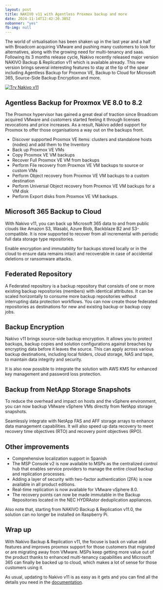 ```yaml
---
layout: post
title: NAKIVO v11 with Agentless Proxmox backup and more
date: 2024-11-14T12:42:20.305Z
nobanner: "yes"
fb-img: null
---
```


The world of virtualisation has been shaken up in the last year and a half with Broadcom acquiring VMware and pushing many customers to look for alternatives, along with the growing need for multi-tenancy and saas. Following its 3 months release cycle, Nakivo recently released major version NAKIVO Backup & Replication v11 which is available already. This new version brings several interesting features to stay at the tip of the spear including Agentless Backup for Proxmox VE, Backup to Cloud for Microsoft 365, Source-Side Backup Encryption and more.

[![Try Nakivo v11](https://www.nakivo.com/res/images/pages/vmware-backup/v2/ques.webp)](https://www.nakivo.com/resources/releases/v11/)

## Agentless Backup for Proxmox VE 8.0 to 8.2

The Proxmox hypervisor has gained a great deal of traction since Broadcom acquired VMware and customers started feeling it through licenses revocations and price increases. As a result, Nakivo added support for Proxmox to offer those organisations a way out on the backups front. 

* Discover supported Proxmox VE items: clusters and standalone hosts (nodes) and add them to the Inventory
* Back up Proxmox VE VMs
* Copy Proxmox VE VM backups
* Recover Full Proxmox VE VM from backups
* Perform File recovery from Proxmox VE VM backups to source or custom VMs
* Perform Object recovery from Proxmox VE VM backups to a custom destination
* Perform Universal Object recovery from Proxmox VE VM backups for a VM disk
* Perform Export disks from Proxmox VE VM backups.

## Microsoft 365 Backup to Cloud

With Nakivo v11, you can back up Microsoft 365 data to and from public clouds like Amazon S3, Wasabi, Azure Blob, Backblaze B2 and S3-compatible. It is now supported to recover from all incremental with periodic full data storage type repositories.

Enable encryption and immutability for backups stored locally or in the cloud to ensure data remains intact and recoverable in case of accidental deletions or ransomware attacks.

## Federated Repository

A Federated repository is a backup repository that consists of one or more existing backup repositories (members) with identical attributes. It can be scaled horizontally to consume more backup repositories without interrupting data protection workflows. You can now create those federated repositories as destinations for new and existing backup or backup copy jobs.

## Backup Encryption

Nakivo v11 brings source-side backup encryption. It allows you to protect backups, backup copies and solution configurations against breaches by encrypting data before it leaves the source. This can apply across various backup destinations, including local folders, cloud storage, NAS and tape, to maintain data integrity and security.

It is also now possible to integrate the solution with AWS KMS for enhanced key management and password loss protection. 

## Backup from NetApp Storage Snapshots

To reduce the overhead and impact on hosts and the vSphere environment, you can now backup VMware vSphere VMs directly from NetApp storage snapshots.

Seamlessly integrate with NetApp FAS and AFF storage arrays to enhance data management capabilities. It will also speed up data recovery to meet recovery time objectives (RTO) and recovery point objectives (RPO).


## Other improvements

* Comprehensive localization support in Spanish
* The MSP Console v2 is now available to MSPs as the centralized control hub that enables service providers to manage the entire cloud backup and replication processes.
* Adding a layer of security with two-factor authentication (2FA) is now available in all product editions.
* Real-time replication is now available for VMware vSphere 8.0.
* The recovery points can now be made immutable in the Backup Repositories located in the NEC HYDRAstor deduplication appliances.

Also note that, starting from NAKIVO Backup & Replication v11.0, the solution can no longer be installed on Raspberry Pi.

## Wrap up

With Nakivo Backup & Replication v11, the focuse is back on value add features and improves proxmox support for those customers that migrated or are migrating away from VMware. MSPs keep getting more value out of the product thanks to enhanced multi-tenancy capabilities and Microsoft 365 can finally be backed up to cloud, which makes a lot of sense for those customers using it.

As usual, updating to Nakivo v11 is as easy as it gets and you can find all the details you need in the [documentation](https://helpcenter.nakivo.com/User-Guide/Content/Deployment/Updating-NAKIVO-Backup-and-Replication/Updating-NAKIVO-Backup-and-Replication.htm).